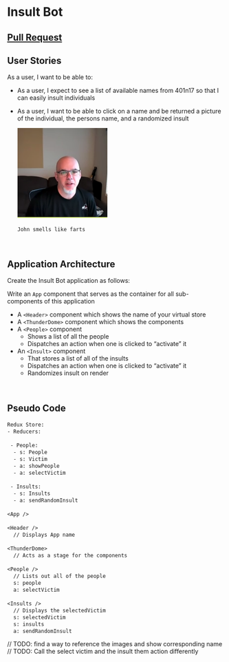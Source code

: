# Insult Bot
## [Pull Request](https://github.com/Chris-Bortel-401-advanced-javascript/insult-bot/pull/1)
## User Stories
  As a user, I want to be able to:
  - As a user, I expect to see a list of available names from 401n17 so that I can easily insult individuals 
  - As a user, I want to be able to click on a name and be returned a picture of the individual, the persons name, and a randomized insult

    ![john](./src/img/john.png)
    
    
    ``John smells like farts``

<br>

## Application Architecture
Create the Insult Bot application as follows:

Write an ``App`` component that serves as the container for all sub-components of this application
  - A ``<Header>`` component which shows the name of your virtual store
  - A ``<ThunderDome>`` component which shows the components
  - A ``<People>`` component
    - Shows a list of all the people
    - Dispatches an action when one is clicked to “activate” it
  - An ``<Insult>`` component
    - That stores a list of all of the insults
    - Dispatches an action when one is clicked to “activate” it
    - Randomizes insult on render


<br>

## Pseudo Code

```
Redux Store:
- Reducers:

 - People:
  - s: People
  - s: Victim
  - a: showPeople
  - a: selectVictim

 - Insults:
  - s: Insults
  - a: sendRandomInsult

<App />

<Header />
  // Displays App name

<ThunderDome>
  // Acts as a stage for the components

<People />
  // Lists out all of the people
  s: people
  a: selectVictim

<Insults />
  // Displays the selectedVictim
  s: selectedVictim
  s: insults
  a: sendRandomInsult

```

// TODO: find a way to reference the images and show corresponding name 
// TODO: Call the select victim and the insult them action differently
